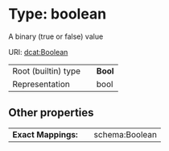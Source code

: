 
# Type: boolean


A binary (true or false) value

URI: [dcat:Boolean](http://www.w3.org/ns/dcat#Boolean)

|  |  |  |
| --- | --- | --- |
| Root (builtin) type | | **Bool** |
| Representation | | bool |

## Other properties

|  |  |  |
| --- | --- | --- |
| **Exact Mappings:** | | schema:Boolean |

